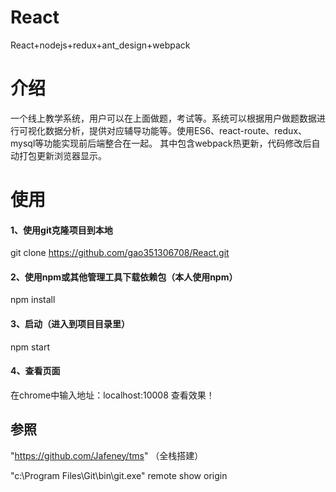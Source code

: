# React
React+nodejs+redux+ant_design+webpack

# 介绍
一个线上教学系统，用户可以在上面做题，考试等。系统可以根据用户做题数据进行可视化数据分析，提供对应辅导功能等。使用ES6、react-route、redux、mysql等功能实现前后端整合在一起。
其中包含webpack热更新，代码修改后自动打包更新浏览器显示。

# 使用
#### 1、使用git克隆项目到本地
git clone https://github.com/gao351306708/React.git
#### 2、使用npm或其他管理工具下载依赖包（本人使用npm）
npm install
#### 3、启动（进入到项目目录里）
npm start
#### 4、查看页面
在chrome中输入地址：localhost:10008  查看效果！

## 参照
"https://github.com/Jafeney/tms" （全栈搭建）

"c:\Program Files\Git\bin\git.exe"  remote show origin


